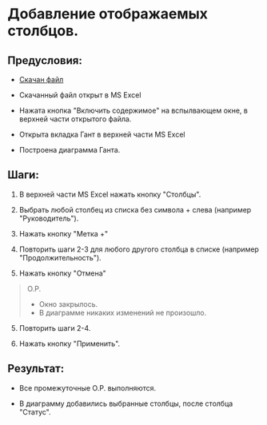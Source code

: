 # Добавление отображаемых столбцов.

## Предусловия:

- [Скачан файл](https://disk.yandex.ru/d/IXRviK5MR12Kuw)

- Скачанный файл открыт в MS Excel

- Нажата кнопка "Включить содержимое" на вспылвающем окне, в верхней части открытого файла.

- Открыта вкладка Гант в верхней части MS Excel

- Построена диаграмма Ганта.

## Шаги:

1. В верхней части MS Excel нажать кнопку "Столбцы".

2. Выбрать любой столбец из списка без символа + слева (например "Руководитель").

3. Нажать кнопку "Метка +"

4. Повторить шаги 2-3 для любого другого столбца в списке (например "Продолжительность").

5. Нажать кнопку "Отмена"

> О.Р.
>
>	- Окно закрылось.
>	- В диаграмме никаких изменений не произошло.

5. Повторить шаги 2-4.

6. Нажать кнопку "Применить".

## Результат:

- Все промежуточные О.Р. выполняются.

- В диаграмму добавились выбранные столбцы, после столбца "Статус".
